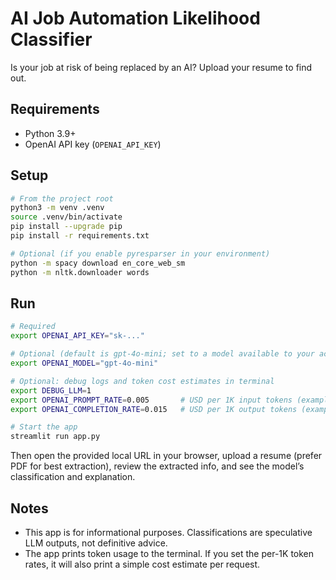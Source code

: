 # AI Job Automation Likelihood Classifier

Is your job at risk of being replaced by an AI? Upload your resume to find out.


## Requirements
- Python 3.9+
- OpenAI API key (`OPENAI_API_KEY`)

## Setup
```bash
# From the project root
python3 -m venv .venv
source .venv/bin/activate
pip install --upgrade pip
pip install -r requirements.txt

# Optional (if you enable pyresparser in your environment)
python -m spacy download en_core_web_sm
python -m nltk.downloader words
```

## Run
```bash
# Required
export OPENAI_API_KEY="sk-..."

# Optional (default is gpt-4o-mini; set to a model available to your account)
export OPENAI_MODEL="gpt-4o-mini"

# Optional: debug logs and token cost estimates in terminal
export DEBUG_LLM=1
export OPENAI_PROMPT_RATE=0.005       # USD per 1K input tokens (example)
export OPENAI_COMPLETION_RATE=0.015   # USD per 1K output tokens (example)

# Start the app
streamlit run app.py
```

Then open the provided local URL in your browser, upload a resume (prefer PDF for best extraction), review the extracted info, and see the model’s classification and explanation.

## Notes
- This app is for informational purposes. Classifications are speculative LLM outputs, not definitive advice.
- The app prints token usage to the terminal. If you set the per-1K token rates, it will also print a simple cost estimate per request.

